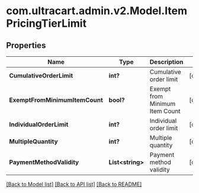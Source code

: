 # com.ultracart.admin.v2.Model.ItemPricingTierLimit
## Properties

Name | Type | Description | Notes
------------ | ------------- | ------------- | -------------
**CumulativeOrderLimit** | **int?** | Cumulative order limit | [optional] 
**ExemptFromMinimumItemCount** | **bool?** | Exempt from Minimum Item Count | [optional] 
**IndividualOrderLimit** | **int?** | Individual order limit | [optional] 
**MultipleQuantity** | **int?** | Multiple quantity | [optional] 
**PaymentMethodValidity** | **List&lt;string&gt;** | Payment method validity | [optional] 


[[Back to Model list]](../README.md#documentation-for-models) [[Back to API list]](../README.md#documentation-for-api-endpoints) [[Back to README]](../README.md)

